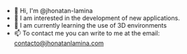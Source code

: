 - 👋 Hi, I'm @jhonatan-lamina
- 👀 I am interested in the development of new applications.
- 🌱 I am currently learning the use of 3D environments
- 📫 To contact me you can write to me at the email: contacto@jhonatanlamina.com

<!---
jhonatan-lamina/jhonatan-lamina is a ✨ special ✨ repository because its `README.md` (this file) appears on your GitHub profile.
You can click the Preview link to take a look at your changes.
--->
